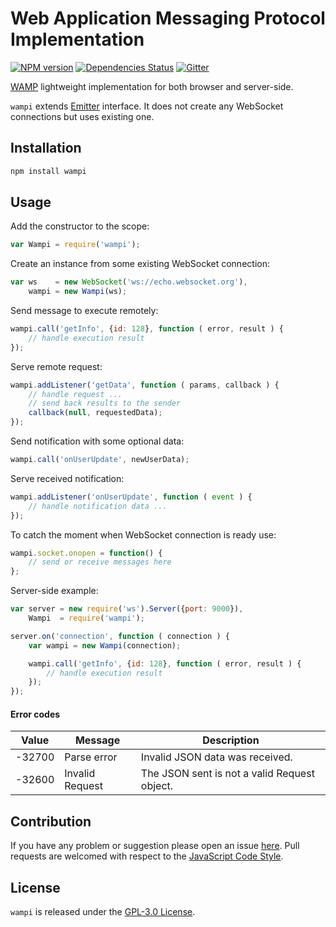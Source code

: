 Web Application Messaging Protocol Implementation
=================================================

[![NPM version](https://img.shields.io/npm/v/wampi.svg?style=flat-square)](https://www.npmjs.com/package/wampi)
[![Dependencies Status](https://img.shields.io/david/DarkPark/wampi.svg?style=flat-square)](https://david-dm.org/DarkPark/wampi)
[![Gitter](https://img.shields.io/badge/gitter-join%20chat-blue.svg?style=flat-square)](https://gitter.im/DarkPark/stb)


[WAMP](http://wamp-proto.org/) lightweight implementation for both browser and server-side.

`wampi` extends [Emitter](https://github.com/stbsdk/emitter) interface.
It does not create any WebSocket connections but uses existing one.


## Installation ##

```bash
npm install wampi
```


## Usage ##

Add the constructor to the scope:

```js
var Wampi = require('wampi');
```

Create an instance from some existing WebSocket connection:

```js
var ws    = new WebSocket('ws://echo.websocket.org'),
    wampi = new Wampi(ws);
```

Send message to execute remotely:

```js
wampi.call('getInfo', {id: 128}, function ( error, result ) {
	// handle execution result
});
```

Serve remote request:

```js
wampi.addListener('getData', function ( params, callback ) {
	// handle request ...
	// send back results to the sender
	callback(null, requestedData);
});
```

Send notification with some optional data:

```js
wampi.call('onUserUpdate', newUserData);
```

Serve received notification:

```js
wampi.addListener('onUserUpdate', function ( event ) {
	// handle notification data ...
});
```

To catch the moment when WebSocket connection is ready use:

```js
wampi.socket.onopen = function() {
	// send or receive messages here
};
```

Server-side example:

```js
var server = new require('ws').Server({port: 9000}),
	Wampi  = require('wampi');

server.on('connection', function ( connection ) {
	var wampi = new Wampi(connection);

	wampi.call('getInfo', {id: 128}, function ( error, result ) {
    	// handle execution result
    });
});
```

#### Error codes

 Value  | Message          | Description
--------|------------------|-------------
 -32700 | Parse error      | Invalid JSON data was received.
 -32600 | Invalid Request  | The JSON sent is not a valid Request object.


## Contribution ##

If you have any problem or suggestion please open an issue [here](https://github.com/DarkPark/wampi/issues).
Pull requests are welcomed with respect to the [JavaScript Code Style](https://github.com/DarkPark/jscs).


## License ##

`wampi` is released under the [GPL-3.0 License](http://opensource.org/licenses/GPL-3.0).
